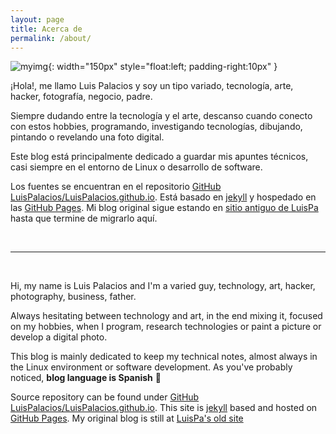```yaml
---
layout: page
title: Acerca de
permalink: /about/
---
```


[comment]: # (empty line)
[comment]: # (This actually is the most platform independent comment)


![myimg](/assets/img/post/about_luispa.jpg){: width="150px" style="float:left; padding-right:10px" } 

¡Hola!, me llamo Luis Palacios y soy un tipo variado, tecnología, arte, hacker, fotografía, negocio, padre.

Siempre dudando entre la tecnología y el arte, descanso cuando conecto con estos hobbies, programando, investigando tecnologías, dibujando, pintando o revelando una foto digital.

Este blog está principalmente dedicado a guardar mis apuntes técnicos, casi siempre en el entorno de Linux o desarrollo de software.

Los fuentes se encuentran en el repositorio [GitHub LuisPalacios/LuisPalacios.github.io](https://github.com/LuisPalacios/LuisPalacios.github.io). Está basado en [jekyll](http://jekyllrb.com) y hospedado en las [GitHub Pages](https://pages.github.com). Mi blog original sigue estando en [sitio antiguo de LuisPa](https://www.luispa.com) hasta que termine de migrarlo aquí.

<br/>

---

<br/>

Hi, my name is Luis Palacios and I'm a varied guy, technology, art, hacker, photography, business, father.

Always hesitating between technology and art, in the end mixing it, focused on my hobbies, when I program, research technologies or paint a picture or develop a digital photo.

This blog is mainly dedicated to keep my technical notes, almost always in the Linux environment or software development. As you've probably noticed, **blog language is Spanish** 🤗

Source repository can be found under [GitHub LuisPalacios/LuisPalacios.github.io](https://github.com/LuisPalacios/LuisPalacios.github.io). This site is [jekyll](http://jekyllrb.com) based and hosted on [GitHub Pages](https://pages.github.com). My original blog is still at [LuisPa's old site](https://www.luispa.com)

